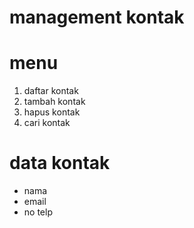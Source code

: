 # management kontak

# menu
1. daftar kontak
2. tambah kontak
3. hapus kontak
4. cari kontak

# data kontak
- nama
- email
- no telp
